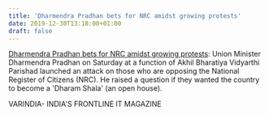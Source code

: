 ```yaml
---
title: 'Dharmendra Pradhan bets for NRC amidst growing protests'
date: 2019-12-30T13:18:00+01:00
draft: false
---
```


[Dharmendra Pradhan bets for NRC amidst growing protests](https://varindia.com/news/dharmendra-pradhan-bets-for-nrc-amidst-growing-protests#.XgnrE7y_HuY.blogger): Union Minister Dharmendra Pradhan on Saturday at a function of Akhil Bharatiya Vidyarthi Parishad launched an attack on those who are opposing the National Register of Citizens (NRC). He raised a question if they wanted the country to become a 'Dharam Shala' (an open house).  
  
VARINDIA- INDIA'S FRONTLINE IT MAGAZINE